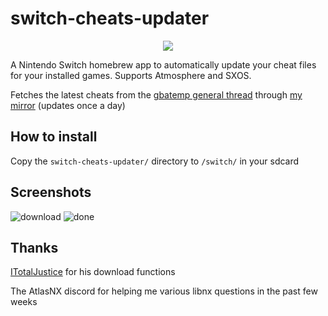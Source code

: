 # switch-cheats-updater
<p align="center">
<img src = "https://user-images.githubusercontent.com/61667930/78696328-916c2a00-78ff-11ea-95e4-f104e8428e64.jpg"\>
</p>

A Nintendo Switch homebrew app to automatically update your cheat files for your installed games. Supports Atmosphere and SXOS.


Fetches the latest cheats from the [gbatemp general thread](https://gbatemp.net/download/cheat-codes-sxos-and-ams-main-cheat-file-updated.36311/updates) through [my mirror](https://github.com/HamletDuFromage/switch-cheats-db/releases) (updates once a day)

## How to install
Copy the `switch-cheats-updater/` directory to `/switch/` in your sdcard

## Screenshots
![download](https://user-images.githubusercontent.com/61667930/78696256-78637900-78ff-11ea-9bdc-8cba7ee5c49c.jpg)
![done](https://user-images.githubusercontent.com/61667930/78696250-77324c00-78ff-11ea-82a5-6751b30dc7af.jpg)

## Thanks
[ITotalJustice](https://github.com/ITotalJustice) for his download functions

The AtlasNX discord for helping me various libnx questions in the past few weeks
